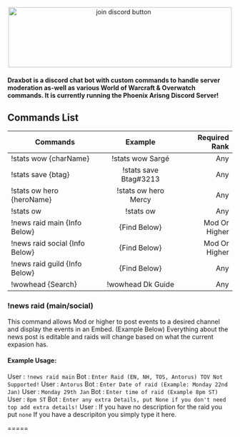 <p style="text-align:center;"><a href="https://discord.gg/QgpeB8x"><img src="https://forum.twisted-gamers.net/applications/core/interface/imageproxy/imageproxy.php?img=http%3A%2F%2Fi.imgur.com%2FKAlNZDi.png&key=875c4437b4e43b5b83287832cd7476cf30b764ca92ab8529c2f0a7b52960a024" alt="join discord button" height="135" width="500"></a></p>

#### Draxbot is a discord chat bot with custom commands to handle server moderation as-well as various World of Warcraft & Overwatch commands. It is currently running the Phoenix Arisng Discord Server!

## Commands List

| Commands                       | Example               | Required Rank  |
| ------------------------------ |:---------------------:| --------------:|
| !stats wow {charName}          | !stats wow Sargé      | Any            |
| !stats save {btag}             | !stats save Btag#3213 | Any            |
| !stats ow hero {heroName}      | !stats ow hero Mercy  | Any            |
| !stats ow                      | !stats ow             | Any            |
| !news raid main {Info Below}   | {Find Below}          | Mod Or Higher  |
| !news raid social {Info Below} | {Find Below}          | Mod Or Higher  |
| !news raid guild  {Info Below} | {Find Below}          | Any            |
| !wowhead {Search}              | !wowhead Dk Guide     | Any            |

### !news raid (main/social)
This command allows Mod or higher to post events to a desired channel and display the events in an Embed. (Example Below)
Everything about the news post is editable and raids will change based on what the current expasion has.
#### Example Usage:
User :  ``!news raid main``
Bot  :  ``Enter Raid (EN, NH, TOS, Antorus) TOV Not Supported!``
User :  ``Antorus``
Bot  :  ``Enter Date of raid (Example: Monday 22nd Jan)``
User :  ``Monday 29th Jan``
Bot  :  ``Enter time of raid (Example 8pm ST)``
User :  ``8pm ST``
Bot  :  ``Enter any extra Details, put None if you don't need top add extra details!``
User :  If you have no description for the raid you put ``none`` If you have a descripiton you simply type it here.

=====
